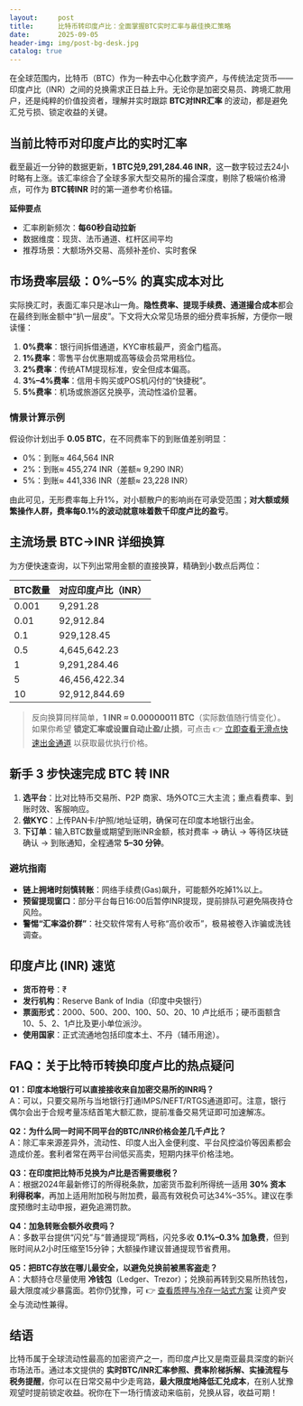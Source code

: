```yaml
---
layout:     post
title:      比特币转印度卢比：全面掌握BTC实时汇率与最佳换汇策略
date:       2025-09-05
header-img: img/post-bg-desk.jpg
catalog: true
---
```


在全球范围内，比特币（BTC）作为一种去中心化数字资产，与传统法定货币——印度卢比（INR）之间的兑换需求正日益上升。无论你是加密交易员、跨境汇款用户，还是纯粹的价值投资者，理解并实时跟踪 **BTC对INR汇率** 的波动，都是避免汇兑亏损、锁定收益的关键。

## 当前比特币对印度卢比的实时汇率
截至最近一分钟的数据更新，**1 BTC兑9,291,284.46 INR**，这一数字较过去24小时略有上涨。该汇率综合了全球多家大型交易所的撮合深度，剔除了极端价格滑点，可作为 **BTC转INR** 时的第一道参考价格锚。

**延伸要点**  
- 汇率刷新频次：**每60秒自动拉新**  
- 数据维度：现货、法币通道、杠杆区间平均  
- 推荐场景：大额场外交易、高频补差价、实时套保  

## 市场费率层级：0%–5% 的真实成本对比
实际换汇时，表面汇率只是冰山一角。**隐性费率、提现手续费、通道撮合成本**都会在最终到账金额中“扒一层皮”。下文将大众常见场景的细分费率拆解，方便你一眼读懂：

1. **0%费率**：银行间拆借通道，KYC审核最严，资金门槛高。  
2. **1%费率**：零售平台优惠期或高等级会员常用档位。  
3. **2%费率**：传统ATM提现标准，安全但成本偏高。  
4. **3%–4%费率**：信用卡购买或POS机闪付的“快捷税”。  
5. **5%费率**：机场或旅游区兑换亭，流动性溢价显著。

### 情景计算示例
假设你计划出手 **0.05 BTC**，在不同费率下的到账值差别明显：  
- 0%：到账≈ 464,564 INR  
- 2%：到账≈ 455,274 INR（差额≈ 9,290 INR）  
- 5%：到账≈ 441,336 INR（差额≈ 23,228 INR）

由此可见，无形费率每上升1%，对小额散户的影响尚在可承受范围；**对大额或频繁操作人群，费率每0.1%的波动就意味着数千印度卢比的盈亏**。

## 主流场景 BTC→INR 详细换算
为方便快速查询，以下列出常用金额的直接换算，精确到小数点后两位：

| BTC数量 | 对应印度卢比（INR） |
|---------|---------------------|
| 0.001   | 9,291.28            |
| 0.01    | 92,912.84           |
| 0.1     | 929,128.45          |
| 0.5     | 4,645,642.23        |
| 1       | 9,291,284.46        |
| 5       | 46,456,422.34       |
| 10      | 92,912,844.69       |

> 反向换算同样简单，**1 INR ≈ 0.00000011 BTC**（实际数值随行情变化）。  
> 如果你希望 **锁定汇率或设置自动止盈/止损**，可点击 👉 [立即查看无滑点快速出金通道](https://okxdog.com/)  以获取最优执行价格。

## 新手 3 步快速完成 BTC 转 INR
1. **选平台**：比对比特币交易所、P2P 商家、场外OTC三大主流；重点看费率、到账时效、客服响应。  
2. **做KYC**：上传PAN卡/护照/地址证明，确保可在印度本地银行出金。  
3. **下订单**：输入BTC数量或期望到账INR金额，核对费率 → 确认 → 等待区块链确认 → 到账通知，全程通常 **5–30 分钟**。

### 避坑指南
- **链上拥堵时刻慎转账**：网络手续费(Gas)飙升，可能额外吃掉1%以上。  
- **预留提现窗口**：部分平台每日16:00后暂停INR提现，提前排队可避免隔夜持仓风险。  
- **警惕“汇率溢价群”**：社交软件常有人号称“高价收币”，极易被卷入诈骗或洗钱调查。

## 印度卢比 (INR) 速览
- **货币符号**：₹  
- **发行机构**：Reserve Bank of India（印度中央银行）  
- **票面形式**：2000、500、200、100、50、20、10 卢比纸币；硬币面额含10、5、2、1卢比及更小单位派沙。  
- **使用国家**：正式流通地包括印度本土、不丹（辅币用途）。

## FAQ：关于比特币转换印度卢比的热点疑问

**Q1：印度本地银行可以直接接收来自加密交易所的INR吗？**  
A：可以，只要交易所与当地银行打通IMPS/NEFT/RTGS通道即可。注意，银行偶尔会出于合规考量冻结首笔大额汇款，提前准备交易凭证即可加速解冻。

**Q2：为什么同一时间不同平台的BTC/INR价格会差几千卢比？**  
A：除汇率来源差异外，流动性、印度人出入金便利度、平台风控溢价等因素都会造成价差。套利者常在两平台间低买高卖，短期内抹平价格洼地。

**Q3：在印度把比特币兑换为卢比是否需要缴税？**  
A：根据2024年最新修订的所得税条款，加密货币盈利所得统一适用 **30% 资本利得税率**，再加上适用附加税与附加费，最高有效税负可达34%–35%。建议在季度预缴时主动申报，避免追溯罚款。

**Q4：加急转账会额外收费吗？**  
A：多数平台提供“闪兑”与“普通提现”两档，闪兑多收 **0.1%–0.3% 加急费**，但到账时间从2小时压缩至15分钟；大额操作建议普通提现节省费用。

**Q5：把BTC存放在哪儿最安全，以避免兑换前被黑客盗走？**  
A：大额持仓尽量使用 **冷钱包**（Ledger、Trezor）；兑换前再转到交易所热钱包，最大限度减少暴露面。若你仍犹豫，可 👉 [查看质押与冷存一站式方案](https://okxdog.com/) 让资产安全与流动性兼得。

## 结语
比特币属于全球流动性最高的加密资产之一，而印度卢比又是南亚最具深度的新兴市场法币。通过本文提供的 **实时BTC/INR汇率参照、费率阶梯拆解、实操流程与税务提醒**，你可以在日常交易中少走弯路，**最大限度地降低汇兑成本**，在别人犹豫观望时提前锁定收益。祝你在下一场行情波动来临前，兑换从容，收益可期！